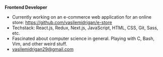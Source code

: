 **Frontend Developer**

- Currently working on an e-commerce web application for an online store: https://github.com/vasilemidrigan/e-store
- Techstack: React.js, Redux, Next.js, JavaScript, HTML, CSS, Git, Sass, etc.
- Fascinated about computer science in general. Playing with C, Bash, Vim, and other weird stuff.
- vasilemidrigan29@gmail.com 

